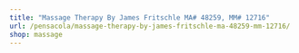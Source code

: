 ```yaml
---
title: "Massage Therapy By James Fritschle MA# 48259, MM# 12716"
url: /pensacola/massage-therapy-by-james-fritschle-ma-48259-mm-12716/
shop: massage
---
```

